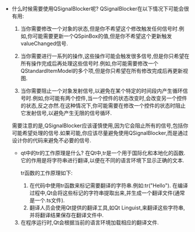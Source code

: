 * 什么时候需要使用QSignalBlocker呢?
    QSignalBlocker在以下情况下可能会很有用:

    1. 当你需要修改一个对象的状态,但是你不希望这个修改触发任何信号时.例如,你可能需要更新一个QSpinBox的值,但是你不希望这个更新触发valueChanged信号.

    2. 当你需要进行一系列的操作,这些操作可能会触发很多信号,但是你只希望在所有操作完成后再处理这些信号时.例如,你可能需要修改一个QStandardItemModel的多个项,但是你只希望在所有修改完成后再更新视图.

    3. 当你需要阻止一个对象发射信号,以避免在某个特定的时间段内产生循环信号时.例如,你可能有两个控件,当一个控件的状态改变时,会改变另一个控件的状态,反之亦然.在这种情况下,你可能需要在修改一个控件的状态时阻止它发射信号,以避免产生无限的信号循环.

    需要注意的是,QSignalBlocker应该谨慎使用,因为它会阻止所有的信号,包括你可能希望处理的信号.如果可能,你应该尽量避免使用QSignalBlocker,而是通过设计你的代码来避免不必要的信号.

    * qt中的tr的工作原理是什么?
        在Qt中,tr是一个用于国际化和本地化的函数.它的作用是将字符串进行翻译,以便在不同的语言环境下显示正确的文本.

        tr函数的工作原理如下:
        1. 在代码中使用tr函数来标记需要翻译的字符串.例如:tr("Hello").
        在编译过程中,Qt会将这些标记的字符串提取出来,并生成一个翻译文件(通常是一个.ts文件).
        2. 翻译人员会使用Qt提供的翻译工具,如Qt Linguist,来翻译这些字符串,并将翻译结果保存在翻译文件中.
     3. 在程序运行时,Qt会根据当前的语言环境加载相应的翻译文件.